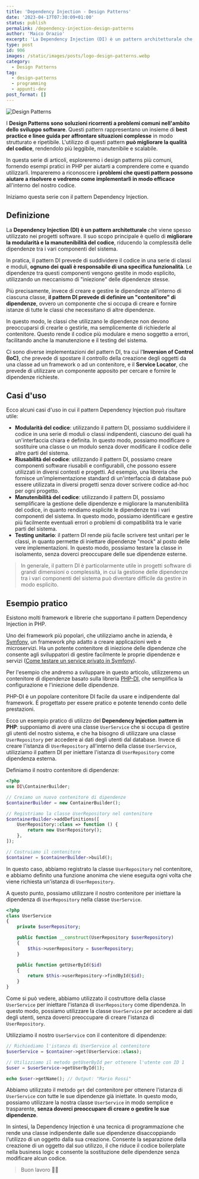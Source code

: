 ```yaml
---
title: 'Dependency Injection - Design Patterns'
date: '2023-04-17T07:30:09+01:00'
status: publish
permalink: /dependency-injection-design-patterns
author: 'Maico Orazio'
excerpt: 'La Dependency Injection (DI) è un pattern architetturale che viene spesso utilizzato nei progetti software. Il suo scopo principale è quello di migliorare la modularità e la manutenibilità del codice, riducendo la complessità delle dipendenze tra i vari componenti del sistema.'
type: post
id: 906
images: /static/images/posts/logo-design-patterns.webp
category:
  - Design Patterns 
tag:
  - design-patterns
  - programming
  - appunti-dev
post_format: []
---
```


![Design Patterns](/static/images/posts/logo-design-patterns.webp)

I **Design Patterns sono soluzioni ricorrenti a problemi comuni nell'ambito dello sviluppo software**. Questi 
pattern rappresentano un insieme di **best practice e linee guida per affrontare situazioni complesse** in modo 
strutturato e ripetibile. L'utilizzo di questi pattern **può migliorare la qualità del codice**, rendendolo più 
leggibile, manutenibile e scalabile.

In questa serie di articoli, esploreremo i design patterns più comuni, fornendo esempi pratici in PHP per aiutarti a 
comprendere come e quando utilizzarli. Impareremo a riconoscere **i problemi che questi pattern possono aiutare a 
risolvere e vedremo come implementarli in modo efficace** all'interno del nostro codice.

Iniziamo questa serie con il pattern Dependency Injection.

## Definizione

La **Dependency Injection (DI) è un pattern architetturale** che viene spesso utilizzato nei progetti software. Il 
suo scopo principale è quello di **migliorare la modularità e la manutenibilità del codice**, riducendo la 
complessità delle dipendenze tra i vari componenti del sistema.

In pratica, il pattern DI prevede di suddividere il codice in una serie di classi e moduli, **ognuno dei quali è 
responsabile di una specifica funzionalità**. Le dipendenze tra questi componenti vengono gestite in modo esplicito, 
utilizzando un meccanismo di "iniezione" delle dipendenze stesse.

Più precisamente, invece di creare e gestire le dipendenze all'interno di ciascuna classe, **il pattern DI prevede 
di definire un "contenitore" di dipendenze**, ovvero un componente che si occupa di creare e fornire istanze di 
tutte le classi che necessitano di altre dipendenze.

In questo modo, le classi che utilizzano le dipendenze non devono preoccuparsi di crearle o gestirle, ma 
semplicemente di richiederle al contenitore. Questo rende il codice più modulare e meno soggetto a errori, 
facilitando anche la manutenzione e il testing del sistema.

Ci sono diverse implementazioni del pattern DI, tra cui l'**Inversion of Control (IoC)**, che prevede di spostare il 
controllo della creazione degli oggetti da una classe ad un framework o ad un contenitore, e il **Service Locator**, 
che prevede di utilizzare un componente apposito per cercare e fornire le dipendenze richieste.

## Casi d'uso

Ecco alcuni casi d'uso in cui il pattern Dependency Injection può risultare utile:

* **Modularità del codice**: utilizzando il pattern DI, possiamo suddividere il codice in una serie di moduli o classi indipendenti, ciascuno dei quali ha un'interfaccia chiara e definita. In questo modo, possiamo modificare o sostituire una classe o un modulo senza dover modificare il codice delle altre parti del sistema.
* **Riusabilità del codice**: utilizzando il pattern DI, possiamo creare componenti software riusabili e configurabili, che possono essere utilizzati in diversi contesti e progetti. Ad esempio, una libreria che fornisce un'implementazione standard di un'interfaccia di database può essere utilizzata in diversi progetti senza dover scrivere codice ad-hoc per ogni progetto.
* **Manutenibilità del codice**: utilizzando il pattern DI, possiamo semplificare la gestione delle dipendenze e migliorare la manutenibilità del codice, in quanto rendiamo esplicite le dipendenze tra i vari componenti del sistema. In questo modo, possiamo identificare e gestire più facilmente eventuali errori o problemi di compatibilità tra le varie parti del sistema.
* **Testing unitario**: il pattern DI rende più facile scrivere test unitari per le classi, in quanto permette di iniettare dipendenze "mock" al posto delle vere implementazioni. In questo modo, possiamo testare la classe in isolamento, senza doverci preoccupare delle sue dipendenze esterne.

> In generale, il pattern DI è particolarmente utile in progetti software di grandi dimensioni o complessità, in cui 
la gestione delle dipendenze tra i vari componenti del sistema può diventare difficile da gestire in modo esplicito.

## Esempio pratico

Esistono molti framework e librerie che supportano il pattern Dependency Injection in PHP. 

Uno dei framework più popolari, che utilizziamo anche in azienda, è [Symfony](https://symfony.com/), un framework php adatto a creare 
applicazioni web e microservizi. Ha un potente contenitore di iniezione delle dipendenze che consente agli 
sviluppatori di gestire facilmente le proprie dipendenze e servizi ([Come testare un service privato in Symfony](https://www.mainickweb.com/blog/come-testare-un-service-privato-in-symfony)).

Per l'esempio che andremo a sviluppare in questo articolo, utilizzeremo un contenitore di dipendenze basato sulla 
libreria [PHP-DI](https://php-di.org/), che semplifica la configurazione e l'iniezione delle dipendenze. 

PHP-DI è un popolare contenitore DI facile da usare e indipendente dal framework. È progettato per essere pratico e 
potente tenendo conto delle prestazioni.

Ecco un esempio pratico di utilizzo del **Dependency Injection pattern in PHP**: supponiamo di avere una classe `UserService` che si occupa di gestire gli utenti del nostro sistema, e che ha 
bisogno di utilizzare una classe `UserRepository` per accedere ai dati degli utenti dal database. Invece di creare 
l'istanza di `UserRepository` all'interno della classe `UserService`, utilizziamo il pattern DI per iniettare 
l'istanza di `UserRepository` come dipendenza esterna.

Definiamo il nostro contenitore di dipendenze:

```php
<?php
use DI\ContainerBuilder;

// Creiamo un nuovo contenitore di dipendenze
$containerBuilder = new ContainerBuilder();

// Registriamo la classe UserRepository nel contenitore
$containerBuilder->addDefinitions([
    UserRepository::class => function () {
        return new UserRepository();
    },
]);

// Costruiamo il contenitore
$container = $containerBuilder->build();
```

In questo caso, abbiamo registrato la classe `UserRepository` nel contenitore, e abbiamo definito una funzione 
anonima che viene eseguita ogni volta che viene richiesta un'istanza di `UserRepository`.

A questo punto, possiamo utilizzare il nostro contenitore per iniettare la dipendenza di `UserRepository` nella 
classe `UserService`.

```php
<?php
class UserService
{
    private $userRepository;

    public function __construct(UserRepository $userRepository)
    {
        $this->userRepository = $userRepository;
    }

    public function getUserById($id)
    {
        return $this->userRepository->findById($id);
    }
}
```

Come si può vedere, abbiamo utilizzato il costruttore della classe `UserService` per iniettare l'istanza di 
`UserRepository` come dipendenza. In questo modo, possiamo utilizzare la classe `UserService` per accedere ai dati 
degli utenti, senza doverci preoccupare di creare l'istanza di `UserRepository`.

Utilizziamo il nostro `UserService` con il contenitore di dipendenze:

```php
// Richiediamo l'istanza di UserService al contenitore
$userService = $container->get(UserService::class);

// Utilizziamo il metodo getUserById per ottenere l'utente con ID 1
$user = $userService->getUserById(1);

echo $user->getName(); // Output: "Mario Rossi"
```

Abbiamo utilizzato il metodo `get` del contenitore per ottenere l'istanza di `UserService` con 
tutte le sue dipendenze già iniettate. In questo modo, possiamo utilizzare la nostra classe `UserService` in modo 
semplice e trasparente, **senza doverci preoccupare di creare o gestire le sue dipendenze**.

In sintesi, la Dependency Injection è una tecnica di programmazione che rende una classe indipendente dalle sue 
dipendenze disaccoppiando l'utilizzo di un oggetto dalla sua creazione. Consente la separazione della creazione di 
un oggetto dal suo utilizzo, il che riduce il codice boilerplate nella business logic e consente la sostituzione 
delle dipendenze senza modificare alcun codice.

> Buon lavoro 👨‍💻
